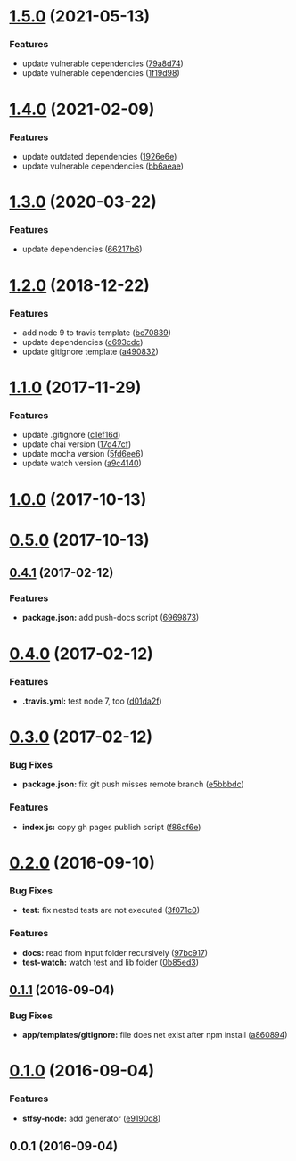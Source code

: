 # [1.5.0](https://github.com/stfsy/generator-stfsy-node/compare/v1.4.0...v1.5.0) (2021-05-13)


### Features

* update vulnerable dependencies ([79a8d74](https://github.com/stfsy/generator-stfsy-node/commit/79a8d7457d0efc9ccdd178ec1a7cafc208f068e9))
* update vulnerable dependencies ([1f19d98](https://github.com/stfsy/generator-stfsy-node/commit/1f19d98ee65082f817b70bb5382d130e64e928b9))



<a name="1.4.0"></a>
# [1.4.0](https://github.com/stfsy/generator-stfsy-node/compare/v1.3.0...v1.4.0) (2021-02-09)


### Features

* update outdated dependencies ([1926e6e](https://github.com/stfsy/generator-stfsy-node/commit/1926e6e))
* update vulnerable dependencies ([bb6aeae](https://github.com/stfsy/generator-stfsy-node/commit/bb6aeae))



<a name="1.3.0"></a>
# [1.3.0](https://github.com/stfsy/generator-stfsy-node/compare/v1.2.0...v1.3.0) (2020-03-22)


### Features

* update dependencies ([66217b6](https://github.com/stfsy/generator-stfsy-node/commit/66217b6))



<a name="1.2.0"></a>
# [1.2.0](https://github.com/stfsy/generator-stfsy-node/compare/v1.1.0...v1.2.0) (2018-12-22)


### Features

* add node 9 to travis template ([bc70839](https://github.com/stfsy/generator-stfsy-node/commit/bc70839))
* update dependencies ([c693cdc](https://github.com/stfsy/generator-stfsy-node/commit/c693cdc))
* update gitignore template ([a490832](https://github.com/stfsy/generator-stfsy-node/commit/a490832))



<a name="1.1.0"></a>
# [1.1.0](https://github.com/stfsy/generator-stfsy-node/compare/v0.4.1...v1.1.0) (2017-11-29)


### Features

* update .gitignore ([c1ef16d](https://github.com/stfsy/generator-stfsy-node/commit/c1ef16d))
* update chai version ([17d47cf](https://github.com/stfsy/generator-stfsy-node/commit/17d47cf))
* update mocha version ([5fd6ee6](https://github.com/stfsy/generator-stfsy-node/commit/5fd6ee6))
* update watch version ([a9c4140](https://github.com/stfsy/generator-stfsy-node/commit/a9c4140))



<a name="1.0.0"></a>
# [1.0.0](https://github.com/stfsy/generator-stfsy-node/compare/v0.5.0...v1.0.0) (2017-10-13)



<a name="0.5.0"></a>
# [0.5.0](https://github.com/stfsy/generator-stfsy-node/compare/v0.4.1...v0.5.0) (2017-10-13)



<a name="0.4.1"></a>
## [0.4.1](https://github.com/stfsy/generator-stfsy-node/compare/v0.4.0...v0.4.1) (2017-02-12)


### Features

* **package.json:** add push-docs script ([6969873](https://github.com/stfsy/generator-stfsy-node/commit/6969873))



<a name="0.4.0"></a>
# [0.4.0](https://github.com/stfsy/generator-stfsy-node/compare/v0.3.0...v0.4.0) (2017-02-12)


### Features

* **.travis.yml:** test node 7, too ([d01da2f](https://github.com/stfsy/generator-stfsy-node/commit/d01da2f))



<a name="0.3.0"></a>
# [0.3.0](https://github.com/stfsy/generator-stfsy-node/compare/v0.2.0...v0.3.0) (2017-02-12)


### Bug Fixes

* **package.json:** fix git push misses remote branch ([e5bbbdc](https://github.com/stfsy/generator-stfsy-node/commit/e5bbbdc))


### Features

* **index.js:** copy gh pages publish script ([f86cf6e](https://github.com/stfsy/generator-stfsy-node/commit/f86cf6e))



<a name="0.2.0"></a>
# [0.2.0](https://github.com/stfsy/generator-stfsy-node/compare/v0.1.1...v0.2.0) (2016-09-10)


### Bug Fixes

* **test:** fix nested tests are not executed ([3f071c0](https://github.com/stfsy/generator-stfsy-node/commit/3f071c0))


### Features

* **docs:** read from input folder recursively ([97bc917](https://github.com/stfsy/generator-stfsy-node/commit/97bc917))
* **test-watch:** watch test and lib folder ([0b85ed3](https://github.com/stfsy/generator-stfsy-node/commit/0b85ed3))



<a name="0.1.1"></a>
## [0.1.1](https://github.com/stfsy/generator-stfsy-node/compare/v0.1.0...v0.1.1) (2016-09-04)


### Bug Fixes

* **app/templates/gitignore:** file does net exist after npm install ([a860894](https://github.com/stfsy/generator-stfsy-node/commit/a860894))



<a name="0.1.0"></a>
# [0.1.0](https://github.com/stfsy/generator-stfsy-node/compare/v0.0.1...v0.1.0) (2016-09-04)


### Features

* **stfsy-node:** add generator ([e9190d8](https://github.com/stfsy/generator-stfsy-node/commit/e9190d8))



<a name="0.0.1"></a>
## 0.0.1 (2016-09-04)



